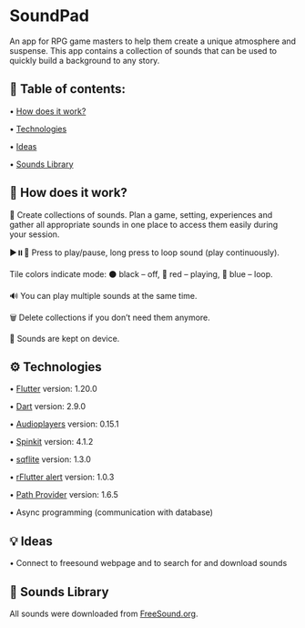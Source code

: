 
# SoundPad
An app for RPG game masters to help them create a unique atmosphere and suspense. This app contains a collection of sounds that can be used to quickly build a background to any story.

## 📖 Table of contents:
  • [How does it work?](#How-does-it-work?)
  
  • [Technologies](#Technologies)
  
  • [Ideas](#Ideas)
  
  • [Sounds Library](#Sounds-Library)

## 🧐 How does it work?

🎵	Create collections of sounds. Plan a game, setting, experiences and gather all appropriate sounds in one place to access them easily during your session.

▶️⏸️🔁	Press to play/pause, long press to loop sound (play continuously).

Tile colors indicate mode: 
  ⚫ black – off, 
  🔴 red – playing, 
  🔵 blue – loop.

🔊 You can play multiple sounds at the same time.

🗑️ Delete collections if you don’t need them anymore.

📁 Sounds are kept on device.


## ⚙️ Technologies 
 
  • [Flutter](https://flutter.dev/) version: 1.20.0
  
  • [Dart](https://dart.dev/) version: 2.9.0
  
  • [Audioplayers](https://pub.dev/packages/audioplayers) version: 0.15.1
  
  • [Spinkit](https://pub.dev/packages/flutter_spinkit) version: 4.1.2
  
  • [sqflite](https://pub.dev/packages/sqflite) version: 1.3.0
  
  • [rFlutter alert](https://pub.dev/packages/rflutter_alert) version: 1.0.3
  
  • [Path Provider](https://pub.dev/packages/path_provider) version: 1.6.5
  
  • Async programming (communication with database)


 ## 💡 Ideas
  • Connect to freesound webpage and to search for and download sounds
  
 ## 🎵 Sounds Library
 
 All sounds were downloaded from [FreeSound.org](https://freesound.org).
  
  
